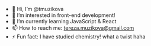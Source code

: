 - 👋 Hi, I’m @tmuzikova
- 👀 I’m interested in front-end development!
- 🌱 I’m currently learning JavaScript & React 
- 📫 How to reach me: tereza.muzikova@gmail.com
- ⚡ Fun fact: I have studied chemistry! what a twist haha

<!---
tmuzikova/tmuzikova is a ✨ special ✨ repository because its `README.md` (this file) appears on your GitHub profile.
You can click the Preview link to take a look at your changes.
--->
